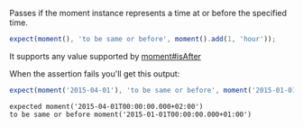 Passes if the moment instance represents a time at or before the specified time.

```js
expect(moment(), 'to be same or before', moment().add(1, 'hour'));
```

It supports any value supported by [moment#isAfter](http://momentjs.com/docs/#/query/is-after/)

When the assertion fails you'll get this output:

```js
expect(moment('2015-04-01'), 'to be same or before', moment('2015-01-01'));
```

```output
expected moment('2015-04-01T00:00:00.000+02:00')
to be same or before moment('2015-01-01T00:00:00.000+01:00')
```
